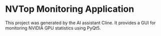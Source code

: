 # NVTop Monitoring Application
This project was generated by the AI assistant Cline.
It provides a GUI for monitoring NVIDIA GPU statistics using PyQt5.
